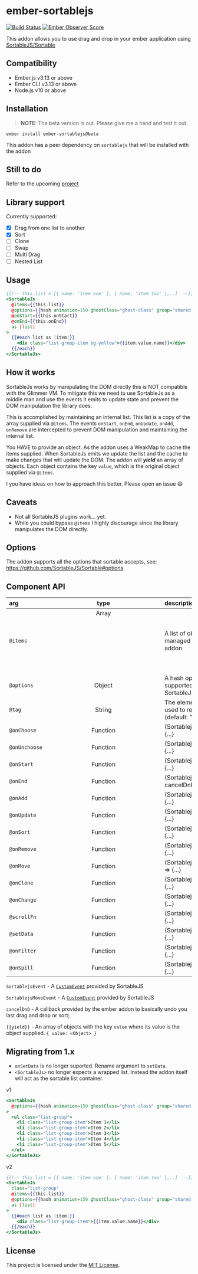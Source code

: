 ember-sortablejs
==============================================================================
[![Build Status](https://travis-ci.org/SortableJS/ember-sortablejs.svg?branch=master)](https://travis-ci.org/SortableJS/ember-sortablejs)
[![Ember Observer Score](https://emberobserver.com/badges/ember-sortablejs.svg)](https://emberobserver.com/addons/ember-sortablejs)

This addon allows you to use drag and drop in your ember application using [SortableJS/Sortable](https://github.com/SortableJS/Sortable)

Compatibility
------------------------------------------------------------------------------

* Ember.js v3.13 or above
* Ember CLI v3.13 or above
* Node.js v10 or above

Installation
------------------------------------------------------------------------------
> **NOTE**: The beta version is out. Please give me a hand and test it out.
```
ember install ember-sortablejs@beta
```

This addon has a peer dependency on `sortablejs` that will be installed with the addon

Still to do
------------------------------------------------------------------------------
Refer to the upcoming [project](https://github.com/SortableJS/ember-sortablejs/projects/2)

Library support
------------------------------------------------------------------------------
Currently supported:
- [x] Drag from one list to another
- [x] Sort
- [ ] Clone
- [ ] Swap
- [ ] Multi Drag
- [ ] Nested List

Usage
------------------------------------------------------------------------------

```hbs
{{!-- this.list = [{ name: 'item one' }, { name: 'item two' },..]  --}}
<SortableJs
  @items={{this.list}}
  @options={{hash animation=150 ghostClass="ghost-class" group="shared-list"}}
  @onStart={{this.onStart}}
  @onEnd={{this.onEnd}}
  as |list|
>
  {{#each list as |item|}}
    <div class="list-group-item bg-yellow">{{item.value.name}}</div>
  {{/each}}
</SortableJs>
```

How it works
------------------------------------------------------------------------------
SortableJs works by manipulating the DOM directly this is NOT compatible with
the Glimmer VM. To mitigate this we need tu use SortableJs as a middle man and use
the events it emits to update state and prevent the DOM manipulation the library does.

This is accomplished by maintaining an internal list. This list is a copy of the
array supplied via `@items`. The events `onStart`, `onEnd`, `onUpdate`, `onAdd`,
`onRemove` are intercepted to prevent DOM manipulation and maintaining the internal
list.

You HAVE to provide an object. As the addon uses a WeakMap to cache the items supplied.
When SortableJs emits we update the list and the cache to make changes that will update
the DOM. The addon will ***yield*** an array of objects. Each object contains the key `value`,
which is the original object supplied via `@items`.

I you have ideas on how to approach this better. Please open an issue 😄

Caveats
------------------------------------------------------------------------------
- Not all SortableJS plugins work... yet.
- While you could bypass `@items` I highly discourage since the library manipulates the DOM directly.

Options
------------------------------------------------------------------------------
The addon supports all the options that sortable accepts, see: https://github.com/SortableJS/Sortable#options

Component API
------------------------------------------------------------------------------
|arg|type|description|
|:---|:---:|:---|
| `@items`      | Array<Object> | A list of objecs to be managed by the addon |
| `@options`    | Object        | A hash options supported by SortableJs|
| `@tag`        | String        | The element to be used to render the list (default: "div")|
| `@onChoose`   | Function      | (SortablejsEvent) => {...} |
| `@onUnchoose` | Function      | (SortablejsEvent) => {...} |
| `@onStart`    | Function      | (SortablejsEvent) => {...} |
| `@onEnd`      | Function      | (SortablejsEvent, cancelDnD) => {...} |
| `@onAdd`      | Function      | (SortablejsEvent) => {...} |
| `@onUpdate`   | Function      | (SortablejsEvent) => {...} |
| `@onSort`     | Function      | (SortablejsEvent) => {...} |
| `@onRemove`   | Function      | (SortablejsEvent) => {...} |
| `@onMove`     | Function      | (SortablejsMoveEvent) => {...} |
| `@onClone`    | Function      | (SortablejsEvent) => {...} |
| `@onChange`   | Function      | (SortablejsEvent) => {...} |
| `@scrollFn`   | Function      | (SortablejsEvent) => {...} |
| `@setData`    | Function      | (SortablejsEvent) => {...} |
| `@onFilter`   | Function      | (SortablejsEvent) => {...} |
| `@onSpill`    | Function      | (SortablejsEvent) => {...} |

`SortablejsEvent` - A [`CustomEvent`](https://github.com/SortableJS/Sortable#event-object-demo) provided by SortableJS

`SortablejsMoveEvent` - A [`CustomEvent`](https://github.com/SortableJS/Sortable#move-event-object) provided by SortableJS

`cancelDnD` - A callback provided by the ember addon to basically undo you last drag and drop or sort;

`{{yield}}` - An array of objects with the key `value` where its value is the object supplied. `{ value: <Object> }`

Migrating from 1.x
------------------------------------------------------------------------------
- `onSetData` is no longer suported. Rename argument to `setData`.
- `<SortableJs>` no longer expects a wrapped list. Instead the addon itself will act as the sortable list container.

v1
```hbs
<SortableJs
  @options={{hash animation=150 ghostClass="ghost-class" group="shared-list"}}
>
  <ul class="list-group">
    <li class="list-group-item">Item 1</li>
    <li class="list-group-item">Item 2</li>
    <li class="list-group-item">Item 3</li>
    <li class="list-group-item">Item 4</li>
    <li class="list-group-item">Item 5</li>
  </ul>
</SortableJs>
```

v2
```hbs
{{!-- this.list = [{ name: 'item one' }, { name: 'item two' },..]  --}}
<SortableJs
  class="list-group"
  @items={{this.list}}
  @options={{hash animation=150 ghostClass="ghost-class" group="shared-list"}}
  as |list|
>
  {{#each list as |item|}}
    <div class="list-group-item">{{item.value.name}}</div>
  {{/each}}
</SortableJs>
```
License
------------------------------------------------------------------------------

This project is licensed under the [MIT License](LICENSE.md).
